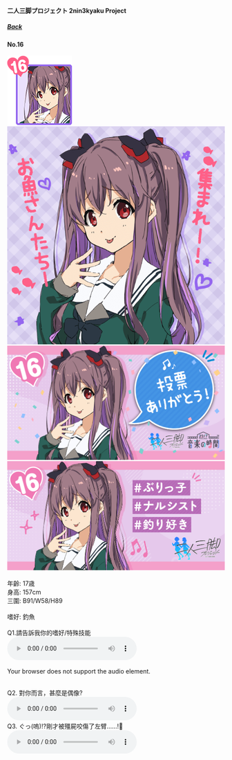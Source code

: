 #### 二人三脚プロジェクト 2nin3kyaku Project
##### [Back](2nin3kyaku_List.md)

#### No.16
<img src="../../../Img/Nanaon/2nin3kyaku/16/16_thumb.png"><br>
<img src="../../../Img/Nanaon/2nin3kyaku/16/16_main.png"><br>
<img src="../../../Img/Nanaon/2nin3kyaku/16/16_thanks.png"><br>
<img src="../../../Img/Nanaon/2nin3kyaku/16/16_desc.png"><br>
<br>
年齡: 17歳<br>
身高: 157cm<br>
三圍: B91/W58/H89<br>
<br>
嗜好: 釣魚<br>
<br>
Q1.請告訴我你的嗜好/特殊技能<br>
<audio controls="controls">
  <source type="audio/mp3" src="../../../Resources/2nin3kyaku/No16_voice_1.mp3"></source>
  <p>Your browser does not support the audio element.</p>
</audio><br>
Q2. 對你而言，甚麼是偶像? <br>
<audio controls="controls">
  <source type="audio/mp3" src="../../../Resources/2nin3kyaku/No16_voice_2.mp3"></source>
  <p>Your browser does not support the audio element.</p>
</audio><br>
Q3. ぐっ(嗚)!?剛才被殭屍咬傷了左臂……!🧟 <br>
<audio controls="controls">
  <source type="audio/mp3" src="../../../Resources/2nin3kyaku/No16_voice_3.mp3"></source>
  <p>Your browser does not support the audio element.</p>
</audio><br>